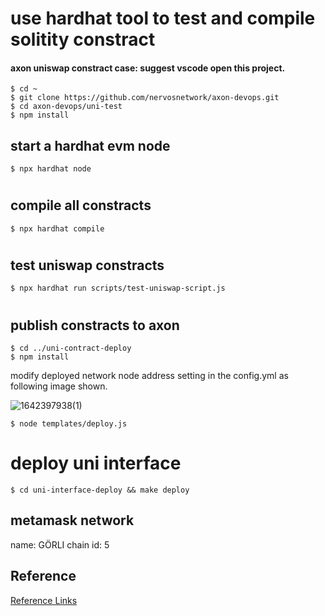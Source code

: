 # use hardhat tool  to test and compile solitity constract
#### axon uniswap constract case: suggest vscode open this project.
```shell
$ cd ~
$ git clone https://github.com/nervosnetwork/axon-devops.git
$ cd axon-devops/uni-test
$ npm install
```
## start a hardhat evm node
```shell
$ npx hardhat node
```
#
## compile all constracts
```shell
$ npx hardhat compile
```
#
## test uniswap constracts
```shell
$ npx hardhat run scripts/test-uniswap-script.js
```
#

## publish constracts to axon
```shell
$ cd ../uni-contract-deploy
$ npm install
```
modify deployed network node address setting in the config.yml as following  image shown.

![1642397938(1)](https://user-images.githubusercontent.com/18735238/149713785-7f2c2898-74d6-4334-a599-27afda81637f.jpg)

```shell
$ node templates/deploy.js
```

# deploy uni interface
```shell
$ cd uni-interface-deploy && make deploy 
```

## metamask network
name: GÖRLI
chain id: 5



## Reference
[Reference Links](https://segmentfault.com/a/1190000040401731)
